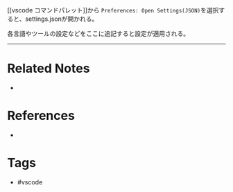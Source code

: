 [[vscode コマンドパレット]]から
`Preferences: Open Settings(JSON)`を選択すると、settings.jsonが開かれる。

各言語やツールの設定などをここに追記すると設定が適用される。


---
# Related Notes
- 

# References
- 

# Tags
- #vscode 